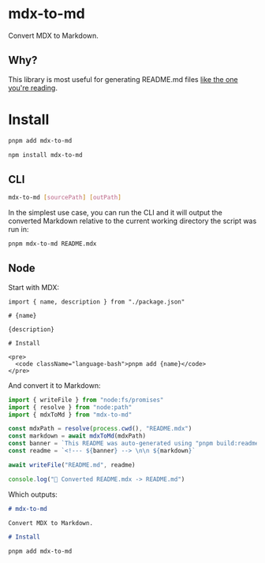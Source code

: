 <!--- This markdown file was auto-generated from "src/README.mdx" -->

# mdx-to-md

Convert MDX to Markdown. 

## Why?

This library is most useful for generating README.md files [like the one you're reading](/src/README.mdx).

# Install

```bash
pnpm add mdx-to-md
```

```bash
npm install mdx-to-md
```

## CLI

```bash
mdx-to-md [sourcePath] [outPath]

```

In the simplest use case, you can run the CLI and it will output the converted Markdown relative to the current working directory the script was run in:

```bash
pnpm mdx-to-md README.mdx

```

## Node

Start with MDX:

```mdx
import { name, description } from "./package.json"

# {name}

{description}

# Install

<pre>
  <code className="language-bash">pnpm add {name}</code>
</pre>

```

And convert it to Markdown:

```ts
import { writeFile } from "node:fs/promises"
import { resolve } from "node:path"
import { mdxToMd } from "mdx-to-md"

const mdxPath = resolve(process.cwd(), "README.mdx")
const markdown = await mdxToMd(mdxPath)
const banner = `This README was auto-generated using "pnpm build:readme"`
const readme = `<!--- ${banner} --> \n\n ${markdown}`

await writeFile("README.md", readme)

console.log("📝 Converted README.mdx -> README.md")

```

Which outputs:

```md
# mdx-to-md

Convert MDX to Markdown.

# Install

pnpm add mdx-to-md

```